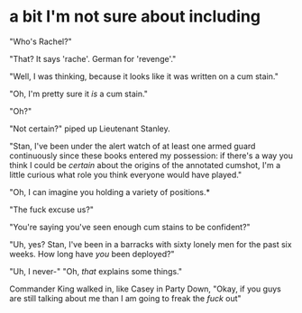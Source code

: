 # a bit I'm not sure about including

"Who's Rachel?"

"That? It says 'rache'. German for 'revenge'."

"Well, I was thinking, because it looks like it was written on a cum stain."

"Oh, I'm pretty sure it *is* a cum stain."

"Oh?"

"Not certain?" piped up Lieutenant Stanley.

"Stan, I've been under the alert watch of at least one armed guard continuously since these books entered my possession: if there's a way you think I could be *certain* about the origins of the annotated cumshot, I'm a little curious what role you think everyone would have played."

"Oh, I can imagine you holding a variety of positions.*

"The fuck excuse us?"

"You're saying you've seen enough cum stains to be confident?"

"Uh, yes? Stan, I've been in a barracks with sixty lonely men for the past six weeks. How long have *you* been deployed?"

"Uh, I never-" "Oh, *that* explains some things."

Commander King walked in, like Casey in Party Down, "Okay, if you guys are still talking about me than I am going to freak the *fuck* out"
